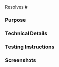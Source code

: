 <!-- Which issue does this PR address? E.g. "Resolves #123" -->
Resolves #

### Purpose
<!-- What is the purpose of this PR? -->

### Technical Details
<!-- Are there any key aspects of the implementation to highlight? -->

### Testing Instructions
<!-- How can the reviewer verify the functionality or fix introduced by this PR? Please provide steps. -->

### Screenshots
<!-- If this PR affects the UI, please include before/after screenshots demonstrating the change(s). -->
